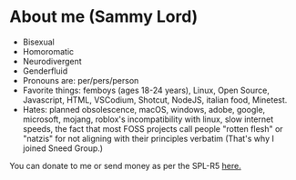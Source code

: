 # About me (Sammy Lord)

* Bisexual
* Homoromatic
* Neurodivergent
* Genderfluid
* Pronouns are: per/pers/person
* Favorite things: femboys (ages 18-24 years), Linux, Open Source, Javascript, HTML, VSCodium, Shotcut, NodeJS, italian food, Minetest.
* Hates: planned obsolescence, macOS, windows, adobe, google, microsoft, mojang, roblox's incompatibility with linux, slow internet speeds, the fact that most FOSS projects call people "rotten flesh" or "natzis" for not aligning with their principles verbatim (That's why I joined Sneed Group.)

You can donate to me or send money as per the SPL-R5 [here.](https://coindrop.to/sneed-group)
